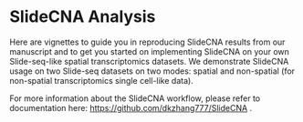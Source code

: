 # SlideCNA Analysis

Here are vignettes to guide you in reproducing SlideCNA results from our manuscript and to get you started on implementing SlideCNA on your own Slide-seq-like spatial transcriptomics datasets. We demonstrate SlideCNA usage on two Slide-seq datasets on two modes: spatial and non-spatial (for non-spatial transcriptomics single cell-like data).

For more information about the SlideCNA workflow, please refer to documentation here: https://github.com/dkzhang777/SlideCNA .